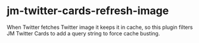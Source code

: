 # jm-twitter-cards-refresh-image
When Twitter fetches Twitter image it keeps it in cache, so this plugin filters JM Twitter Cards to add a query string to force cache busting.
